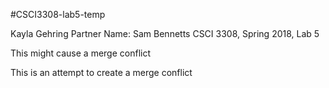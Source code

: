 
#CSCI3308-lab5-temp

Kayla Gehring
Partner Name: Sam Bennetts
CSCI 3308, Spring 2018, Lab 5

This might cause a merge conflict

This is an attempt to create a merge conflict

